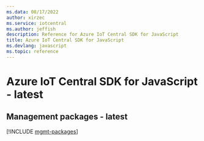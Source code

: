 ```yaml
---
ms.data: 08/17/2022
author: xirzec
ms.service: iotcentral
ms.author: jeffish
description: Reference for Azure IoT Central SDK for JavaScript
title: Azure IoT Central SDK for JavaScript
ms.devlang: javascript
ms.topic: reference
---
```

# Azure IoT Central SDK for JavaScript - latest

## Management packages - latest
[!INCLUDE [mgmt-packages](iot-central-mgmt-index.md)]